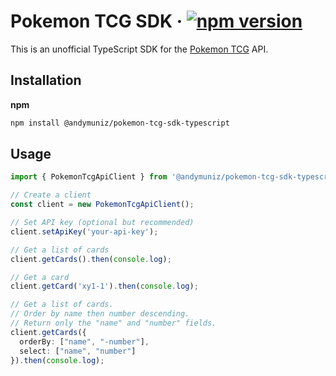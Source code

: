 # Pokemon TCG SDK &middot; [![npm version](https://badge.fury.io/js/@andymuniz%2Fpokemon-tcg-sdk-typescript.svg)](https://badge.fury.io/js/@andymuniz%2Fpokemon-tcg-sdk-typescript)

This is an unofficial TypeScript SDK for the [Pokemon TCG](https://pokemontcg.io) API.

## Installation

**npm**

```bash
npm install @andymuniz/pokemon-tcg-sdk-typescript
```

## Usage

```typescript
import { PokemonTcgApiClient } from '@andymuniz/pokemon-tcg-sdk-typescript';

// Create a client
const client = new PokemonTcgApiClient();

// Set API key (optional but recommended)
client.setApiKey('your-api-key');

// Get a list of cards
client.getCards().then(console.log);

// Get a card
client.getCard('xy1-1').then(console.log);

// Get a list of cards.
// Order by name then number descending.
// Return only the "name" and "number" fields.
client.getCards({
  orderBy: ["name", "-number"],
  select: ["name", "number"]
}).then(console.log);
```